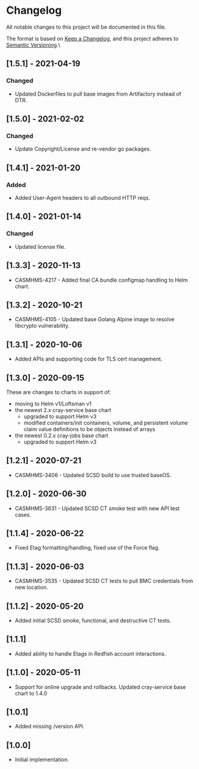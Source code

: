 # Changelog

All notable changes to this project will be documented in this file.

The format is based on [Keep a Changelog](https://keepachangelog.com/en/1.0.0/),
and this project adheres to [Semantic Versioning](https://semver.org/spec/v2.0.0.html).\

## [1.5.1] - 2021-04-19

### Changed

- Updated Dockerfiles to pull base images from Artifactory instead of DTR.

## [1.5.0] - 2021-02-02

### Changed

- Update Copyright/License and re-vendor go packages.

## [1.4.1] - 2021-01-20

### Added

- Added User-Agent headers to all outbound HTTP reqs.

## [1.4.0] - 2021-01-14

### Changed

- Updated license file.

## [1.3.3] - 2020-11-13

- CASMHMS-4217 - Added final CA bundle configmap handling to Helm chart.

## [1.3.2] - 2020-10-21

- CASMHMS-4105 - Updated base Golang Alpine image to resolve libcrypto vulnerability.

## [1.3.1] - 2020-10-06

- Added APIs and supporting code for TLS cert management.

## [1.3.0] - 2020-09-15
These are changes to charts in support of:

- moving to Helm v1/Loftsman v1
- the newest 2.x cray-service base chart
  - upgraded to support Helm v3
  - modified containers/init containers, volume, and persistent volume claim value definitions to be objects instead of arrays
- the newest 0.2.x cray-jobs base chart
  - upgraded to support Helm v3

## [1.2.1] - 2020-07-21

- CASMHMS-3406 - Updated SCSD build to use trusted baseOS.

## [1.2.0] - 2020-06-30

- CASMHMS-3631 - Updated SCSD CT smoke test with new API test cases.

## [1.1.4] - 2020-06-22

- Fixed Etag formatting/handling, fixed use of the Force flag.

## [1.1.3] - 2020-06-03

- CASMHMS-3535 - Updated SCSD CT tests to pull BMC credentials from new location.

## [1.1.2] - 2020-05-20

- Added initial SCSD smoke, functional, and destructive CT tests.

## [1.1.1]

- Added ability to handle Etags in Redfish account interactions.

## [1.1.0] - 2020-05-11

- Support for online upgrade and rollbacks.  Updated cray-service base chart to 1.4.0

## [1.0.1]

- Added missing /version API.

## [1.0.0]

- Initial implementation.

